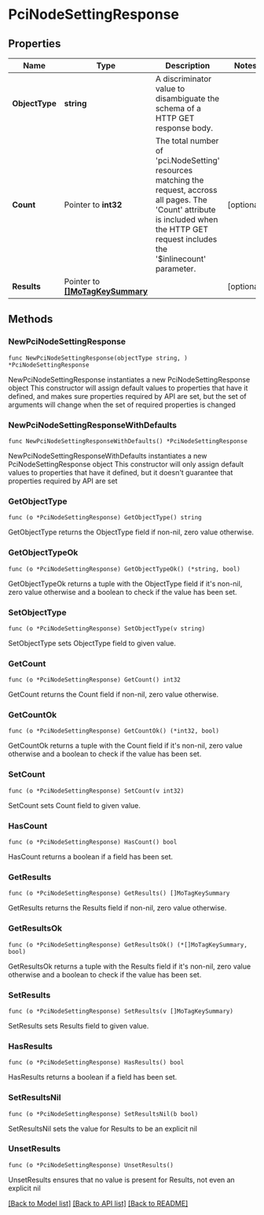 # PciNodeSettingResponse

## Properties

Name | Type | Description | Notes
------------ | ------------- | ------------- | -------------
**ObjectType** | **string** | A discriminator value to disambiguate the schema of a HTTP GET response body. | 
**Count** | Pointer to **int32** | The total number of &#39;pci.NodeSetting&#39; resources matching the request, accross all pages. The &#39;Count&#39; attribute is included when the HTTP GET request includes the &#39;$inlinecount&#39; parameter. | [optional] 
**Results** | Pointer to [**[]MoTagKeySummary**](MoTagKeySummary.md) |  | [optional] 

## Methods

### NewPciNodeSettingResponse

`func NewPciNodeSettingResponse(objectType string, ) *PciNodeSettingResponse`

NewPciNodeSettingResponse instantiates a new PciNodeSettingResponse object
This constructor will assign default values to properties that have it defined,
and makes sure properties required by API are set, but the set of arguments
will change when the set of required properties is changed

### NewPciNodeSettingResponseWithDefaults

`func NewPciNodeSettingResponseWithDefaults() *PciNodeSettingResponse`

NewPciNodeSettingResponseWithDefaults instantiates a new PciNodeSettingResponse object
This constructor will only assign default values to properties that have it defined,
but it doesn't guarantee that properties required by API are set

### GetObjectType

`func (o *PciNodeSettingResponse) GetObjectType() string`

GetObjectType returns the ObjectType field if non-nil, zero value otherwise.

### GetObjectTypeOk

`func (o *PciNodeSettingResponse) GetObjectTypeOk() (*string, bool)`

GetObjectTypeOk returns a tuple with the ObjectType field if it's non-nil, zero value otherwise
and a boolean to check if the value has been set.

### SetObjectType

`func (o *PciNodeSettingResponse) SetObjectType(v string)`

SetObjectType sets ObjectType field to given value.


### GetCount

`func (o *PciNodeSettingResponse) GetCount() int32`

GetCount returns the Count field if non-nil, zero value otherwise.

### GetCountOk

`func (o *PciNodeSettingResponse) GetCountOk() (*int32, bool)`

GetCountOk returns a tuple with the Count field if it's non-nil, zero value otherwise
and a boolean to check if the value has been set.

### SetCount

`func (o *PciNodeSettingResponse) SetCount(v int32)`

SetCount sets Count field to given value.

### HasCount

`func (o *PciNodeSettingResponse) HasCount() bool`

HasCount returns a boolean if a field has been set.

### GetResults

`func (o *PciNodeSettingResponse) GetResults() []MoTagKeySummary`

GetResults returns the Results field if non-nil, zero value otherwise.

### GetResultsOk

`func (o *PciNodeSettingResponse) GetResultsOk() (*[]MoTagKeySummary, bool)`

GetResultsOk returns a tuple with the Results field if it's non-nil, zero value otherwise
and a boolean to check if the value has been set.

### SetResults

`func (o *PciNodeSettingResponse) SetResults(v []MoTagKeySummary)`

SetResults sets Results field to given value.

### HasResults

`func (o *PciNodeSettingResponse) HasResults() bool`

HasResults returns a boolean if a field has been set.

### SetResultsNil

`func (o *PciNodeSettingResponse) SetResultsNil(b bool)`

 SetResultsNil sets the value for Results to be an explicit nil

### UnsetResults
`func (o *PciNodeSettingResponse) UnsetResults()`

UnsetResults ensures that no value is present for Results, not even an explicit nil

[[Back to Model list]](../README.md#documentation-for-models) [[Back to API list]](../README.md#documentation-for-api-endpoints) [[Back to README]](../README.md)


